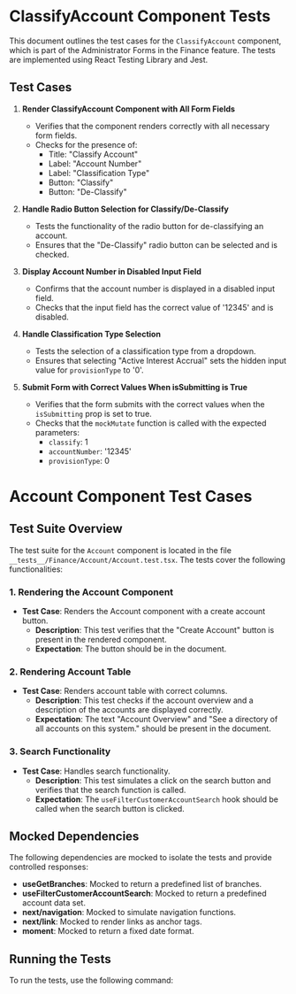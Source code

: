 # ClassifyAccount Component Tests

This document outlines the test cases for the `ClassifyAccount` component, which is part of the Administrator Forms in the Finance feature. The tests are implemented using React Testing Library and Jest.

## Test Cases

1. **Render ClassifyAccount Component with All Form Fields**

   - Verifies that the component renders correctly with all necessary form fields.
   - Checks for the presence of:
     - Title: "Classify Account"
     - Label: "Account Number"
     - Label: "Classification Type"
     - Button: "Classify"
     - Button: "De-Classify"

2. **Handle Radio Button Selection for Classify/De-Classify**

   - Tests the functionality of the radio button for de-classifying an account.
   - Ensures that the "De-Classify" radio button can be selected and is checked.

3. **Display Account Number in Disabled Input Field**

   - Confirms that the account number is displayed in a disabled input field.
   - Checks that the input field has the correct value of '12345' and is disabled.

4. **Handle Classification Type Selection**

   - Tests the selection of a classification type from a dropdown.
   - Ensures that selecting "Active Interest Accrual" sets the hidden input value for `provisionType` to '0'.

5. **Submit Form with Correct Values When isSubmitting is True**
   - Verifies that the form submits with the correct values when the `isSubmitting` prop is set to true.
   - Checks that the `mockMutate` function is called with the expected parameters:
     - `classify`: 1
     - `accountNumber`: '12345'
     - `provisionType`: 0

# Account Component Test Cases

## Test Suite Overview

The test suite for the `Account` component is located in the file `__tests__/Finance/Account/Account.test.tsx`. The tests cover the following functionalities:

### 1. Rendering the Account Component

- **Test Case**: Renders the Account component with a create account button.
  - **Description**: This test verifies that the "Create Account" button is present in the rendered component.
  - **Expectation**: The button should be in the document.

### 2. Rendering Account Table

- **Test Case**: Renders account table with correct columns.
  - **Description**: This test checks if the account overview and a description of the accounts are displayed correctly.
  - **Expectation**: The text "Account Overview" and "See a directory of all accounts on this system." should be present in the document.

### 3. Search Functionality

- **Test Case**: Handles search functionality.
  - **Description**: This test simulates a click on the search button and verifies that the search function is called.
  - **Expectation**: The `useFilterCustomerAccountSearch` hook should be called when the search button is clicked.

## Mocked Dependencies

The following dependencies are mocked to isolate the tests and provide controlled responses:

- **useGetBranches**: Mocked to return a predefined list of branches.
- **useFilterCustomerAccountSearch**: Mocked to return a predefined account data set.
- **next/navigation**: Mocked to simulate navigation functions.
- **next/link**: Mocked to render links as anchor tags.
- **moment**: Mocked to return a fixed date format.

## Running the Tests

To run the tests, use the following command:
